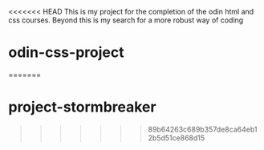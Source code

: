 <<<<<<< HEAD
This is my project for the completion of the odin html and css courses. Beyond this is my search for a more robust way of coding
# odin-css-project
=======
# project-stormbreaker
>>>>>>> 89b64263c689b357de8ca64eb12b5d51ce868d15

